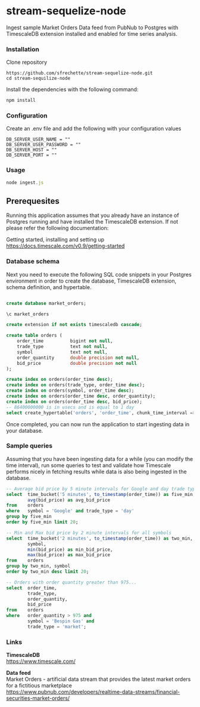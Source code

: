 # stream-sequelize-node
Ingest sample Market Orders Data feed from PubNub to Postgres with TimescaleDB extension installed and enabled for time series analysis.
### Installation    
Clone repository
```
https://github.com/sfrechette/stream-sequelize-node.git 
cd stream-sequilize-node
```
Install the dependencies with the following command:
```javascript
npm install
```
### Configuration 
Create an .env file and add the following with your configuration values   
```
DB_SERVER_USER_NAME = ""    
DB_SERVER_USER_PASSWORD = ""    
DB_SERVER_HOST = "" 
DB_SERVER_PORT = ""     
```
### Usage   
```javascript
node ingest.js
```
## Prerequesites  
Running this application assumes that you already have an instance of Postgres running and have installed the TimescaleDB extension. 
If not please refer the following documentation:  

Getting started, installing and setting up  
https://docs.timescale.com/v0.9/getting-started

### Database schema 
Next you need to execute the following SQL code snippets in your Postgres environment in order to create the database, TimescaleDB extension, schema definition, and hypertable.

```sql

create database market_orders;
```

```sql
\c market_orders
```

```sql
create extension if not exists timescaledb cascade;
```

```sql
create table orders (
	order_time          bigint not null, 
	trade_type          text not null,
	symbol              text not null, 
	order_quantity      double precision not null, 
	bid_price           double precision not null
);
```

```sql
create index on orders(order_time desc);
create index on orders(trade_type, order_time desc);
create index on orders(symbol, order_time desc);
create index on orders(order_time desc, order_quantity);
create index on orders(order_time desc, bid_price);
-- 86400000000 is in usecs and is equal to 1 day
select create_hypertable('orders', 'order_time', chunk_time_interval => 86400000000);
```

Once completed, you can now run the application to start ingesting data in your database.
### Sample queries
Assuming that you have been ingesting data for a while (you can modify the time interval), run some queries to test and validate how Timescale performs nicely in fetching results while data is also being ingested in the database. 
```sql
-- Average bid price by 5 minute intervals for Google and day trade type 
select 	time_bucket('5 minutes', to_timestamp(order_time)) as five_min,
        avg(bid_price) as avg_bid_price
from 	orders
where	symbol = 'Google' and trade_type = 'day'
group by five_min
order by five_min limit 20;
```

```sql
-- Min and Max bid price by 2 minute intervals for all symbols 
select 	time_bucket('2 minutes', to_timestamp(order_time)) as two_min,
        symbol, 
        min(bid_price) as min_bid_price,
        max(bid_price) as max_bid_price 
from 	orders
group by two_min, symbol
order by two_min desc limit 20;
```

```sql 
-- Orders with order quantity greater than 975...
select 	order_time,
        trade_type, 
        order_quantity, 
        bid_price
from 	orders
where	order_quantity > 975 and 
        symbol = 'Bespin Gas' and 
        trade_type = 'market';
```

### Links
**TimescaleDB**     
https://www.timescale.com/

**Data feed**   
Market Orders - artificial data stream that provides the latest market orders for a fictitious marketplace  
https://www.pubnub.com/developers/realtime-data-streams/financial-securities-market-orders/